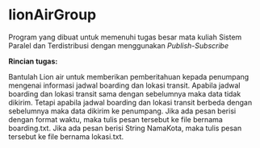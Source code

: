 # lionAirGroup
Program yang dibuat untuk memenuhi tugas besar mata kuliah Sistem Paralel dan Terdistribusi dengan menggunakan *Publish-Subscribe*

**Rincian tugas:**

Bantulah Lion air untuk memberikan pemberitahuan kepada penumpang
mengenai informasi jadwal boarding dan lokasi transit. Apabila jadwal
boarding dan lokasi transit sama dengan sebelumnya maka data tidak
dikirim. Tetapi apabila jadwal boarding dan lokasi transit berbeda dengan
sebelumnya maka data dikirim ke penumpang. Jika ada pesan berisi dengan
format waktu, maka tulis pesan tersebut ke file bernama boarding.txt. Jika
ada pesan berisi String NamaKota, maka tulis pesan tersebut ke file bernama
lokasi.txt.

